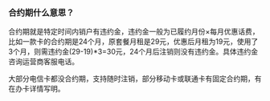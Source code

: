 ### 合约期什么意思？
合约期就是特定时间内销户有违约金，违约金一般为已履约月份×每月优惠话费，比如一款卡的合约期是24个月，原套餐月租是29元，优惠后月租为19元，使用了3个月，则需违约金(29-19)*3=30元，24个月后注销则没有违约金。具体违约金咨询运营商客服电话。

大部分电信卡都没合约期，支持随时注销，部分移动卡或联通卡有固定合约期，有在办卡详情写明。
